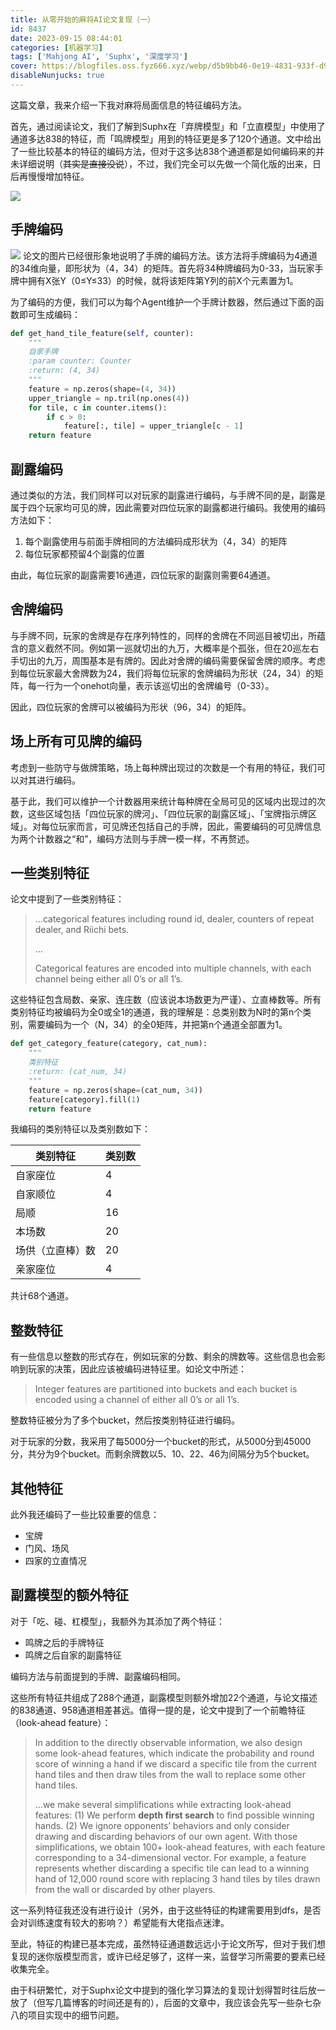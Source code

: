 ```yaml
---
title: 从零开始的麻将AI论文复现（一）
id: 8437
date: 2023-09-15 08:44:01
categories: [机器学习]
tags: ['Mahjong AI', 'Suphx', '深度学习']
cover: https://blogfiles.oss.fyz666.xyz/webp/d5b9bb46-0e19-4831-933f-d99bd2380e5d.webp
disableNunjucks: true
---
```


这篇文章，我来介绍一下我对麻将局面信息的特征编码方法。

首先，通过阅读论文，我们了解到Suphx在「弃牌模型」和「立直模型」中使用了通道多达838的特征，而「鸣牌模型」用到的特征更是多了120个通道。文中给出了一些比较基本的特征的编码方法，但对于这多达838个通道都是如何编码来的并未详细说明（~~其实是直接没说~~），不过，我们完全可以先做一个简化版的出来，日后再慢慢增加特征。

![](https://blogfiles.oss.fyz666.xyz/png/fd71bd99-bc1d-42e1-a4c4-ae064b1734cf.png)

## 手牌编码

![](https://blogfiles.oss.fyz666.xyz/png/b36d5ea3-157d-4a75-bd53-9c4ae97c1e13.png)
论文的图片已经很形象地说明了手牌的编码方法。该方法将手牌编码为4通道的34维向量，即形状为（4，34）的矩阵。首先将34种牌编码为0-33，当玩家手牌中拥有X张Y（0≤Y≤33）的时候，就将该矩阵第Y列的前X个元素置为1。


为了编码的方便，我们可以为每个Agent维护一个手牌计数器，然后通过下面的函数即可生成编码：

```python
def get_hand_tile_feature(self, counter):
    """
    自家手牌
    :param counter: Counter
    :return: (4, 34)
    """
    feature = np.zeros(shape=(4, 34))
    upper_triangle = np.tril(np.ones(4))
    for tile, c in counter.items():
        if c > 0:
            feature[:, tile] = upper_triangle[c - 1]
    return feature
```

## 副露编码


通过类似的方法，我们同样可以对玩家的副露进行编码，与手牌不同的是，副露是属于四个玩家均可见的牌，因此需要对四位玩家的副露都进行编码。我使用的编码方法如下：


1. 每个副露使用与前面手牌相同的方法编码成形状为（4，34）的矩阵
2. 每位玩家都预留4个副露的位置

由此，每位玩家的副露需要16通道，四位玩家的副露则需要64通道。


## 舍牌编码


与手牌不同，玩家的舍牌是存在序列特性的，同样的舍牌在不同巡目被切出，所蕴含的意义截然不同。例如第一巡就切出的九万，大概率是个孤张，但在20巡左右手切出的九万，周围基本是有牌的。因此对舍牌的编码需要保留舍牌的顺序。考虑到每位玩家最大舍牌数为24，我们将每位玩家的舍牌编码为形状（24，34）的矩阵，每一行为一个onehot向量，表示该巡切出的舍牌编号（0-33）。


因此，四位玩家的舍牌可以被编码为形状（96，34）的矩阵。


## 场上所有可见牌的编码


考虑到一些防守与做牌策略，场上每种牌出现过的次数是一个有用的特征，我们可以对其进行编码。


基于此，我们可以维护一个计数器用来统计每种牌在全局可见的区域内出现过的次数，这些区域包括「四位玩家的牌河」、「四位玩家的副露区域」、「宝牌指示牌区域」。对每位玩家而言，可见牌还包括自己的手牌，因此，需要编码的可见牌信息为两个计数器之“和”，编码方法则与手牌一模一样，不再赘述。


## 一些类别特征


论文中提到了一些类别特征：

> ...categorical features including round id, dealer, counters of repeat dealer, and Riichi bets.
> 
> 
> ...
> 
> 
> Categorical features are encoded into multiple channels, with each channel being either all 0’s or all 1’s.


这些特征包含局数、亲家、连庄数（应该说本场数更为严谨）、立直棒数等。所有类别特征均被编码为全0或全1的通道，我的理解是：总类别数为N时的第n个类别，需要编码为一个（N，34）的全0矩阵，并把第n个通道全部置为1。

```python
def get_category_feature(category, cat_num):
    """
    类别特征
    :return: (cat_num, 34)
    """
    feature = np.zeros(shape=(cat_num, 34))
    feature[category].fill(1)
    return feature
```

我编码的类别特征以及类别数如下：


| 类别特征 | 类别数 |
| --- | --- |
| 自家座位 | 4 |
| 自家顺位 | 4 |
| 局顺 | 16 |
| 本场数 | 20 |
| 场供（立直棒）数 | 20 |
| 亲家座位 | 4 |

共计68个通道。


## 整数特征


有一些信息以整数的形式存在，例如玩家的分数、剩余的牌数等。这些信息也会影响到玩家的决策，因此应该被编码进特征里。如论文中所述：

> Integer features are partitioned into buckets and each bucket is encoded using a channel of either all 0’s or all 1’s.


整数特征被分为了多个bucket，然后按类别特征进行编码。


对于玩家的分数，我采用了每5000分一个bucket的形式，从5000分到45000分，共分为9个bucket。而剩余牌数以5、10、22、46为间隔分为5个bucket。


## 其他特征


此外我还编码了一些比较重要的信息：


- 宝牌
- 门风、场风
- 四家的立直情况

## 副露模型的额外特征


对于「吃、碰、杠模型」，我额外为其添加了两个特征：


- 鸣牌之后的手牌特征
- 鸣牌之后自家的副露特征

编码方法与前面提到的手牌、副露编码相同。


这些所有特征共组成了288个通道，副露模型则额外增加22个通道，与论文描述的838通道、958通道相差甚远。值得一提的是，论文中提到了一个前瞻特征（look-ahead feature）：

> In addition to the directly observable information, we also design some look-ahead features, which indicate the probability and round score of winning a hand if we discard a specific tile from the current hand tiles and then draw tiles from the wall to replace some other hand tiles.
> 
> 
> ...we make several simplifications while extracting look-ahead features: (1) We perform **depth first search** to find possible winning hands. (2) We ignore opponents’ behaviors and only consider drawing and discarding behaviors of our own agent. With those simplifications, we obtain 100+ look-ahead features, with each feature corresponding to a 34-dimensional vector. For example, a feature represents whether discarding a specific tile can lead to a winning hand of 12,000 round score with replacing 3 hand tiles by tiles drawn from the wall or discarded by other players.


这一系列特征我还没有进行设计（另外，由于这些特征的构建需要用到dfs，是否会对训练速度有较大的影响？）希望能有大佬指点迷津。


至此，特征的构建已基本完成，虽然特征通道数远远小于论文所写，但对于我们想复现的迷你版模型而言，或许已经足够了，这样一来，监督学习所需要的要素已经收集完全。


由于科研繁忙，对于Suphx论文中提到的强化学习算法的复现计划得暂时往后放一放了（但写几篇博客的时间还是有的），后面的文章中，我应该会先写一些杂七杂八的项目实现中的细节问题。
